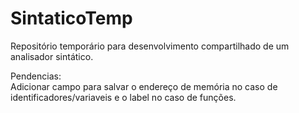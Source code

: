 # SintaticoTemp
Repositório temporário para desenvolvimento compartilhado de um analisador sintático.

Pendencias:  
Adicionar campo para salvar o endereço de memória no caso de identificadores/variaveis e o label no caso de funções. 
